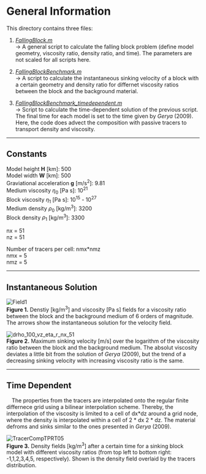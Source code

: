 # General Information

This directory contains three files: 

1. [*FallingBlock.m*](https://github.com/LukasFuchs/FDCSGm/blob/main/Benchmark/FallingBlock/FallingBlock.m)<br>
   -> A general script to calculate the falling block problem (define model geometry, viscosity ratio, density ratio, and time). The parameters are not scaled for all scripts here. 

2. [*FallingBlockBenchmark.m*](https://github.com/LukasFuchs/FDCSGm/blob/main/Benchmark/FallingBlock/FallingBlockBenchmark.m)<br>
   -> A script to calculate the instantaneous sinking velocity of a block with a certain geometry and density ratio for differnet viscosity ratios between the block and the background material.

3. [*FallingBlockBenchmark_timedependent.m*](https://github.com/LukasFuchs/FDCSGm/blob/main/Benchmark/FallingBlock/FallingBlockBenchmark_timedependent.m)<br>
   -> Script to calculate the time-dependent solution of the previous script. The final time for each model is set to the time given by *Gerya* (2009). Here, the code does advect the composition with passive tracers to transport density and viscosity.

------------------------------------------------------------------

## **Constants**

Model height **H** [km]: 500 <br>
Model width **W** [km]: 500 <br>
Graviational acceleration **g** [m/s<sup>2</sup>]: 9.81 <br>
Medium viscosity $\eta_0$ [Pa s]: 10<sup>21</sup> <br>
Block viscosity $\eta_1$ [Pa s]: 10<sup>15</sup> -  10<sup>27</sup> <br>
Medium density $\rho_0$ [kg/m<sup>3</sup>]: 3200 <br>
Block density $\rho_1$ [kg/m<sup>3</sup>]: 3300 <br>

nx = 51<br>
nz = 51

Number of tracers per cell: nmx*nmz<br>
nmx = 5 <br>
nmz = 5

------------------------------------------------------------------

## Instantaneous Solution

![Field1](https://github.com/LukasFuchs/FDCSGm/assets/25866942/5a53c246-d05e-45ef-babe-4fcd9dfab735)<br>
**Figure 1.** Denstiy [kg/m<sup>3</sup>] and viscosity [Pa s] fields for a viscosity ratio between the block and the background medium of 6 orders of magnitude. The arrows show the instantaneous solution for the velocity field. 

![drho_100_vz_eta_r_nx_51](https://github.com/LukasFuchs/FDCSGm/assets/25866942/ab71d51e-21da-4185-9d03-54e8e57c0b70)<br>
**Figure 2.** Maximum sinking velocity [m/s] over the logarithm of the viscosity ratio between the block and the background medium. The absolut viscosity deviates a little bit from the solution of *Gerya* (2009), but the trend of a decreasing sinking velocity with increasing viscosity ratio is the same. 

--------------------------

## Time Dependent

&emsp;The properties from the tracers are interpolated onto the regular finite differnece grid using a bilinear interpolation scheme. Thereby, the interpolation of the viscosity is limited to a cell of dx*dz around a grid node, where the density is interpolated within a cell of 2 * dx 2 * dz. The material defroms and sinks similar to the ones presented in *Gerya* (2009).  

![TracerCompTPRT05](https://github.com/LukasFuchs/FDCSGm/assets/25866942/b63c1fc0-47cc-4e52-b9fc-f62b981d4e92)<br>
**Figure 3.** Density fields [kg/m<sup>3</sup>] after a certain time for a sinking block model with different viscosity ratios (from top left to bottom right: -1,1,2,3,4,5, respectively). Shown is the density field overlaid by the tracers distribution. 
